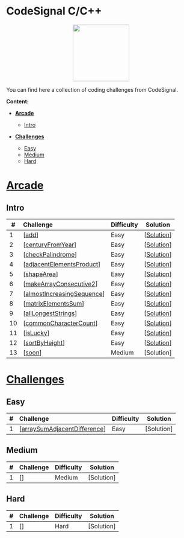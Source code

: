 
# CodeSignal C/C++


<p align="center">
    <a href="https://app.codesignal.com/profile/pogryziony" target="_blank">
        <img height=150 src="https://user-images.githubusercontent.com/91842746/164986886-541cc5d3-a276-4d1e-b3eb-d1b4479a99f2.jpg">
    </a>


You can find here a collection of coding challenges from CodeSignal.

**Content:**

 - [**Arcade**](#Arcade)
    - [Intro](#Intro)

 - [**Challenges**](#Challenges)
    - [Easy](#Easy)
    - [Medium](#Medium)
    - [Hard](#Hard)

# <u>Arcade</u>

## Intro

| #    | Challenge                                                    | Difficulty | Solution                                                     |
| ---- | :----------------------------------------------------------- | :--------- | ------------------------------------------------------------ |
| 1    | [<a href="https://app.codesignal.com/arcade/intro/level-1/jwr339Kq6e3LQTsfa">add</a>]| Easy       | [<a href="https://github.com/hoangtien2k3/Codesignal/blob/main/Intro/1_add.c">Solution</a>] |
| 2    | [<a href="https://app.codesignal.com/arcade/intro/level-1/egbueTZRRL5Mm4TXN">centuryFromYear</a>]| Easy       | [<a href="https://github.com/hoangtien2k3/Codesignal/blob/main/Intro/2_centuryFromYear.c">Solution</a>] |
| 3    | [<a href="https://app.codesignal.com/arcade/intro/level-1/s5PbmwxfECC52PWyQ">checkPalindrome</a>]| Easy       | [<a href="https://github.com/hoangtien2k3/Codesignal/blob/main/Intro/3_checkPalindrome.c">Solution</a>] |
| 4    | [<a href="https://app.codesignal.com/arcade/intro/level-2/xzKiBHjhoinnpdh6m">adjacentElementsProduct</a>]| Easy       | [<a href="https://github.com/hoangtien2k3/Codesignal/blob/main/Intro/4_adjacentElementsProduct.c">Solution</a>] |
| 5    | [<a href="https://app.codesignal.com/arcade/intro/level-2/yuGuHvcCaFCKk56rJ">shapeArea</a>]| Easy       | [<a href="https://github.com/hoangtien2k3/Codesignal/blob/main/Intro/4_adjacentElementsProduct.c">Solution</a>] |
| 6    | [<a href="https://app.codesignal.com/arcade/intro/level-2/bq2XnSr5kbHqpHGJC">makeArrayConsecutive2</a>]| Easy       | [<a href="https://github.com/hoangtien2k3/Codesignal/blob/main/Intro/6_MakeArrayConsecutive2.c">Solution</a>] |
| 7    | [<a href="https://app.codesignal.com/arcade/intro/level-2/2mxbGwLzvkTCKAJMG">almostIncreasingSequence</a>]| Easy       | [<a href="https://github.com/hoangtien2k3/Codesignal/blob/main/Intro/6_MakeArrayConsecutive2.c">Solution</a>] |
| 8    | [<a href="https://app.codesignal.com/arcade/intro/level-2/xskq4ZxLyqQMCLshr">matrixElementsSum</a>]| Easy       | [<a href="https://github.com/hoangtien2k3/Codesignal/blob/main/Intro/8_matrixElementsSum.c">Solution</a>] |
| 9    | [<a href="https://app.codesignal.com/arcade/intro/level-3/fzsCQGYbxaEcTr2bL">allLongestStrings</a>]| Easy       | [<a href="https://github.com/hoangtien2k3/Codesignal/blob/main/Intro/9_AllLongestStrings.c">Solution</a>] |
| 10    | [<a href="https://app.codesignal.com/arcade/intro/level-3/JKKuHJknZNj4YGL32">commonCharacterCount</a>]| Easy       | [<a href="https://github.com/hoangtien2k3/Codesignal/blob/main/Intro/10_commonCharacterCount.c">Solution</a>] |
| 11    | [<a href="https://app.codesignal.com/arcade/intro/level-3/3AdBC97QNuhF6RwsQ">isLucky</a>]| Easy       | [<a href="https://github.com/hoangtien2k3/Codesignal/blob/main/Intro/9_AllLongestStrings.c">Solution</a>] |
| 12    | [<a href="https://app.codesignal.com/arcade/intro/level-3/D6qmdBL2NYz49XHwM">sortByHeight</a>]| Easy       | [<a href="https://github.com/hoangtien2k3/Codesignal/blob/main/Intro/12_SortbyHeight.c">Solution</a>] |
| 13    | [<a href="">soon</a>]|   Medium    | [Solution] |


# <u>Challenges</u>

## Easy
| #    | Challenge                                                    | Difficulty | Solution                                                     |
| ---- | :----------------------------------------------------------- | :--------- | ------------------------------------------------------------ |
| 1    | [<a href="https://app.codesignal.com/challenge/h7i7qTRoon4KSekYk">arraySumAdjacentDifference</a>]| Easy       | [Solution] |
## Medium
| #    | Challenge                                                    | Difficulty | Solution                                                     |
| ---- | :----------------------------------------------------------- | :--------- | ------------------------------------------------------------ |
| 1    | [<a href=""></a>]| Medium       | [Solution] |
## Hard
| #    | Challenge                                                    | Difficulty | Solution                                                     |
| ---- | :----------------------------------------------------------- | :--------- | ------------------------------------------------------------ |
| 1    | [<a href=""></a>]| Hard       | [Solution] |
